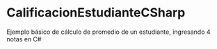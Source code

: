 # CalificacionEstudianteCSharp
Ejemplo básico de cálculo de promedio de un estudiante, ingresando 4 notas en C#
